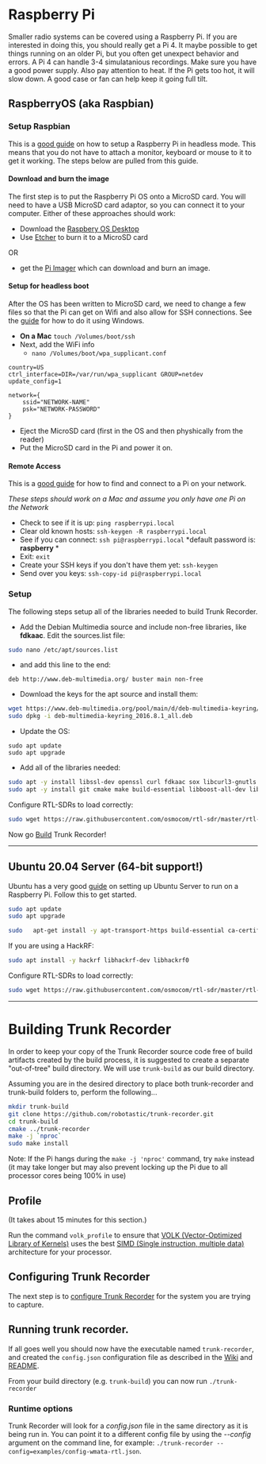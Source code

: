# Raspberry Pi

Smaller radio systems can be covered using a Raspberry Pi. If you are interested in doing this, you should really get a Pi 4. It maybe possible to get things running on an older Pi, but you often get unexpect behavior and errors. A Pi 4 can handle 3-4 simulatanious recordings. Make sure you have a good power supply. Also pay attention to heat. If the Pi gets too hot, it will slow down. A good case or fan can help keep it going full tilt.

## RaspberryOS (aka Raspbian)

### Setup Raspbian
This is a [good guide](https://desertbot.io/blog/headless-raspberry-pi-4-ssh-wifi-setup) on how to setup a Raspberry Pi in headless mode. This means that you do not have to attach a monitor, keyboard or mouse to it to get it working. The steps below are pulled from this guide.

#### Download and burn the image

The first step is to put the Raspberry Pi OS onto a MicroSD card. You will need to have a USB MicroSD card adaptor, so you can connect it to your computer. Either of these approaches should work:

- Download the [Raspbery OS Desktop](https://www.raspberrypi.org/software/operating-systems/#raspberry-pi-os-32-bit)
- Use [Etcher](https://www.balena.io/etcher/) to burn it to a MicroSD card

OR

- get the [Pi Imager](https://www.raspberrypi.org/software/) which can download and burn an image.


#### Setup for headless boot

After the OS has been written to MicroSD card, we need to change a few files so that the Pi can get on Wifi and also allow for SSH connections. See the [guide](https://desertbot.io/blog/headless-raspberry-pi-4-ssh-wifi-setup) for how to do it using Windows.

- **On a Mac** `touch /Volumes/boot/ssh`
- Next, add the WiFi info
    - `nano /Volumes/boot/wpa_supplicant.conf`

```
country=US
ctrl_interface=DIR=/var/run/wpa_supplicant GROUP=netdev
update_config=1

network={
    ssid="NETWORK-NAME"
    psk="NETWORK-PASSWORD"
}
```
- Eject the MicroSD card (first in the OS and then physhically from the reader)
- Put the MicroSD card in the Pi and power it on.

#### Remote Access

This is a [good guide](https://www.raspberrypi.org/documentation/computers/remote-access.html) for how to find and connect to a Pi on your network. 

*These steps should work on a Mac and assume you only have one Pi on the Network*
- Check to see if it is up: `ping raspberrypi.local`
- Clear old known hosts: `ssh-keygen -R raspberrypi.local`
- See if you can connect: `ssh pi@raspberrypi.local`  *default password is: **raspberry** *
- Exit: `exit`
- Create your SSH keys if you don't have them yet: `ssh-keygen`
- Send over you keys: `ssh-copy-id pi@raspberrypi.local`

### Setup

The following steps setup all of the libraries needed to build Trunk Recorder.

- Add the Debian Multimedia source and include non-free libraries, like **fdkaac**. Edit the sources.list file: 
```bash
sudo nano /etc/apt/sources.list
```
- and add this line to the end:
```
deb http://www.deb-multimedia.org/ buster main non-free
```
- Download the keys for the apt source and install them:
```bash
wget https://www.deb-multimedia.org/pool/main/d/deb-multimedia-keyring/deb-multimedia-keyring_2016.8.1_all.deb
sudo dpkg -i deb-multimedia-keyring_2016.8.1_all.deb
```
- Update the OS:
```
sudo apt update
sudo apt upgrade
```
- Add all of the libraries needed:
```bash
sudo apt -y install libssl-dev openssl curl fdkaac sox libcurl3-gnutls libcurl4 libcurl4-openssl-dev gnuradio gnuradio-dev gr-osmosdr libhackrf-dev libuhd-dev 
sudo apt -y install git cmake make build-essential libboost-all-dev libusb-1.0-0.dev 
```

Configure RTL-SDRs to load correctly:

```bash
sudo wget https://raw.githubusercontent.com/osmocom/rtl-sdr/master/rtl-sdr.rules  /etc/udev/rules.d/20.rtlsdr.rules
```



Now go [Build](#build-trunk-recorder) Trunk Recorder!


***
## Ubuntu 20.04 Server (64-bit support!)

Ubuntu has a very good [guide](https://ubuntu.com/tutorials/how-to-install-ubuntu-on-your-raspberry-pi#1-overview) on setting up Ubuntu Server to run on a Raspberry Pi. Follow this to get started.


```bash
sudo apt update
sudo apt upgrade
```

```bash
sudo   apt-get install -y apt-transport-https build-essential ca-certificates fdkaac git gnupg gnuradio gnuradio-dev gr-osmosdr libboost-all-dev libcurl4-openssl-dev libgmp-dev libhackrf-dev liborc-0.4-dev libpthread-stubs0-dev libssl-dev libuhd-dev libusb-dev pkg-config software-properties-common cmake sox
```

If you are using a HackRF:

```bash
sudo apt install -y hackrf libhackrf-dev libhackrf0
```

Configure RTL-SDRs to load correctly:

```bash
sudo wget https://raw.githubusercontent.com/osmocom/rtl-sdr/master/rtl-sdr.rules  /etc/udev/rules.d/20.rtlsdr.rules
```

***

# Building Trunk Recorder

In order to keep your copy of the Trunk Recorder source code free of build artifacts created by the build process, it is suggested to create a separate "out-of-tree" build directory. We will use `trunk-build` as our build directory.

Assuming you are in the desired directory to place both trunk-recorder and trunk-build folders to, perform the following...

```bash
mkdir trunk-build
git clone https://github.com/robotastic/trunk-recorder.git
cd trunk-build
cmake ../trunk-recorder
make -j `nproc`
sudo make install
```
Note:  If the Pi hangs during the `make -j 'nproc'` command, try `make` instead (it may take longer but may also prevent locking up the Pi due to all processor cores being 100% in use)

## Profile
(It takes about 15 minutes for this section.)

Run the command `volk_profile` to ensure that [VOLK (Vector-Optimized Library of Kernels)](https://wiki.gnuradio.org/index.php/Volk) uses the best [SIMD (Single instruction, multiple data)](https://en.wikipedia.org/wiki/SIMD) architecture for your processor.

## Configuring Trunk Recorder

The next step is to [configure Trunk Recorder](CONFIGURE.md) for the system you are trying to capture.

## Running trunk recorder. 

If all goes well you should now have the executable named `trunk-recorder`, and created the `config.json` configuration file as described in the [Wiki](https://github.com/robotastic/trunk-recorder/wiki/Configuring-a-System) and [README](https://github.com/robotastic/trunk-recorder/blob/master/README.md#configure).

From your build directory (e.g. `trunk-build`) you can now run
`./trunk-recorder`

### Runtime options

Trunk Recorder will look for a *config.json* file in the same directory as it is being run in. You can point it to a different config file by using the *--config* argument on the command line, for example: `./trunk-recorder --config=examples/config-wmata-rtl.json`.
